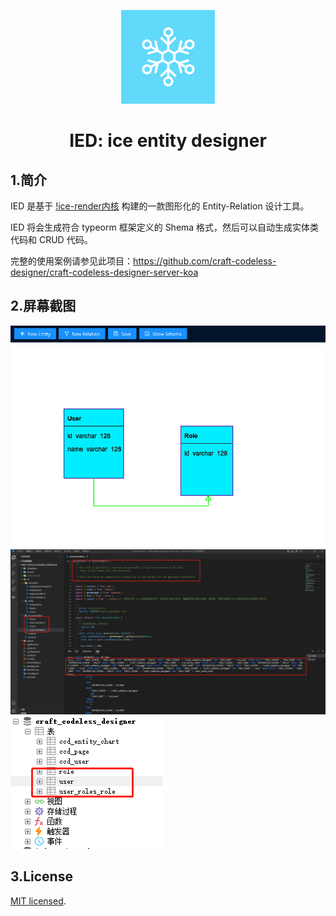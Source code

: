 <p align="center">
<img width="150" src="./tests/assets/ice-render.png">
</p>

<h1 align="center">IED: ice entity designer</h1>

## 1.简介

IED 是基于 [!ice-render内核](https://github.com/ice-render/ice-render) 构建的一款图形化的 Entity-Relation 设计工具。


IED 将会生成符合 typeorm 框架定义的 Shema 格式，然后可以自动生成实体类代码和 CRUD 代码。

完整的使用案例请参见此项目：https://github.com/craft-codeless-designer/craft-codeless-designer-server-koa

## 2.屏幕截图

<img src="./tests/assets/3.png">

<img src="./tests/assets/1.png">

<img src="./tests/assets/2.png">

## 3.License

[MIT licensed](./LICENSE).